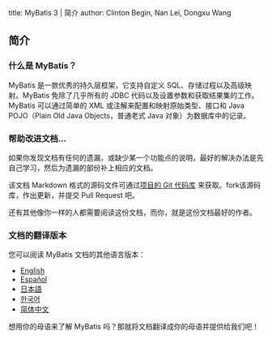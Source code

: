 title: MyBatis 3 | 简介
author: Clinton Begin, Nan Lei, Dongxu Wang

## 简介

### 什么是 MyBatis？

MyBatis 是一款优秀的持久层框架，它支持自定义 SQL、存储过程以及高级映射。MyBatis 免除了几乎所有的 JDBC
代码以及设置参数和获取结果集的工作。MyBatis 可以通过简单的 XML 或注解来配置和映射原始类型、接口和 Java POJO（Plain Old Java
Objects，普通老式 Java 对象）为数据库中的记录。

### 帮助改进文档...

如果你发现文档有任何的遗漏，或缺少某一个功能点的说明，最好的解决办法是先自己学习，然后为遗漏的部份补上相应的文档。

该文档 Markdown 格式的源码文件可通过[项目的 Git 代码库](https://github.com/mybatis/mybatis-3/tree/master/src/site)
来获取。fork该源码库，作出更新，并提交 Pull Request 吧。

还有其他像你一样的人都需要阅读这份文档，而你，就是这份文档最好的作者。

### 文档的翻译版本

您可以阅读 MyBatis 文档的其他语言版本：

<ul class="i18n">
          <li class="en"><a href="../index.html">English</a></li>
          <li class="es"><a href="../es/index.html">Español</a></li>
          <!--      <li class="fr"><a href="./fr/index.html">Français</a></li> -->
          <li class="ja"><a href="../ja/index.html">日本語</a></li>
          <li class="ko"><a href="../ko/index.html">한국어</a></li>
          <li class="zh"><a href="../zh_CN/getting-started.html">简体中文</a></li>
</ul>

想用你的母语来了解 MyBatis 吗？那就将文档翻译成你的母语并提供给我们吧！
